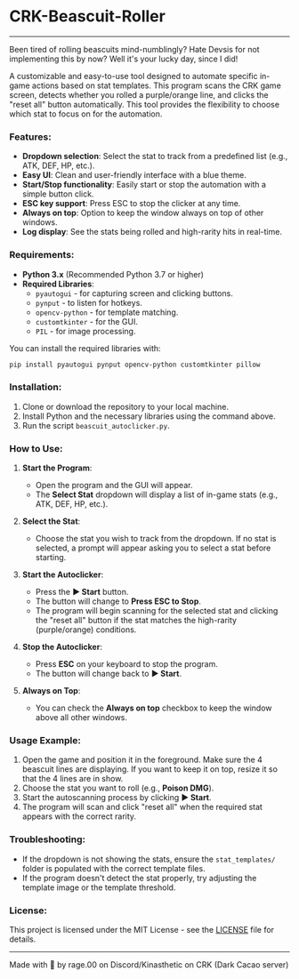 # CRK-Beascuit-Roller

---

Been tired of rolling beascuits mind-numblingly? Hate Devsis for not implementing this by now? Well it's your lucky day, since I did!

A customizable and easy-to-use tool designed to automate specific in-game actions based on stat templates. This program scans the CRK game screen, detects whether you rolled a purple/orange line, and clicks the "reset all" button automatically. This tool provides the flexibility to choose which stat to focus on for the automation.

### Features:
- **Dropdown selection**: Select the stat to track from a predefined list (e.g., ATK, DEF, HP, etc.).
- **Easy UI**: Clean and user-friendly interface with a blue theme.
- **Start/Stop functionality**: Easily start or stop the automation with a simple button click.
- **ESC key support**: Press ESC to stop the clicker at any time.
- **Always on top**: Option to keep the window always on top of other windows.
- **Log display**: See the stats being rolled and high-rarity hits in real-time.

### Requirements:
- **Python 3.x** (Recommended Python 3.7 or higher)
- **Required Libraries**:
  - `pyautogui` - for capturing screen and clicking buttons.
  - `pynput` - to listen for hotkeys.
  - `opencv-python` - for template matching.
  - `customtkinter` - for the GUI.
  - `PIL` - for image processing.

You can install the required libraries with:
```bash
pip install pyautogui pynput opencv-python customtkinter pillow
```

### Installation:
1. Clone or download the repository to your local machine.
2. Install Python and the necessary libraries using the command above.
3. Run the script `beascuit_autoclicker.py`.

### How to Use:

1. **Start the Program**:
   - Open the program and the GUI will appear.
   - The **Select Stat** dropdown will display a list of in-game stats (e.g., ATK, DEF, HP, etc.).
   
2. **Select the Stat**:
   - Choose the stat you wish to track from the dropdown. If no stat is selected, a prompt will appear asking you to select a stat before starting.

3. **Start the Autoclicker**:
   - Press the **▶ Start** button.
   - The button will change to **Press ESC to Stop**.
   - The program will begin scanning for the selected stat and clicking the "reset all" button if the stat matches the high-rarity (purple/orange) conditions.

4. **Stop the Autoclicker**:
   - Press **ESC** on your keyboard to stop the program.
   - The button will change back to **▶ Start**.

5. **Always on Top**:
   - You can check the **Always on top** checkbox to keep the window above all other windows.

### Usage Example:

1. Open the game and position it in the foreground. Make sure the 4 beascuit lines are displaying. If you want to keep it on top, resize it so that the 4 lines are in show.
2. Choose the stat you want to roll (e.g., **Poison DMG**).
3. Start the autoscanning process by clicking **▶ Start**.
4. The program will scan and click "reset all" when the required stat appears with the correct rarity.

### Troubleshooting:
- If the dropdown is not showing the stats, ensure the `stat_templates/` folder is populated with the correct template files.
- If the program doesn't detect the stat properly, try adjusting the template image or the template threshold.

### License:
This project is licensed under the MIT License - see the [LICENSE](LICENSE) file for details.

---
Made with 💖 by rage.00 on Discord/Kinasthetic on CRK (Dark Cacao server)
